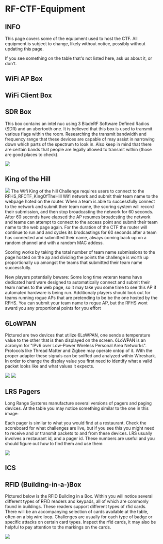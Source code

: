 # RF-CTF-Equipment

## INFO

This page covers some of the equipment used to host the CTF.  All equipment is subject to change, likely without notice, possibly without updating this page.

If you see something on the table that's not listed here, ask us about it, or don't.

## WiFi AP Box

## WiFi Client Box

## SDR Box
This box contains an intel nuc using 3 BladeRF Software Defined Radios (SDR) and an ubertooth one. It is believed that this box is used to transmit various flags within the room. Researching the transmit bandwidth and frequency range that these devices are capable of may assist in narrowing down which parts of the spectrum to look in. Also keep in mind that there are certain bands that people are legally allowed to transmit within (those are good places to check). 

![](https://raw.githubusercontent.com/rfhs/rfhs-wiki/master/files/images/rfctfequipment/sdrbox.JPG)

## King of the Hill
![](https://github.com/rfhs/rfhs-wiki/blob/master/files/images/PXL_20230430_173702141.jpg)
The Wifi King of the hill Challenge requires users to connect to the RFHS_RFCTF_KingOfTheHill Wifi network and submit their team name to the webpage hoted on the router. 
When a team is able to successfully connect to the network and submit their team name, the scoring system will record their submission, and then stop broadcasting the network for 60 seconds.
After 60 seconds have elapsed the AP resumes broadcsting the network and teams can attempt to connect to the access point and submit their team name to the web page again.
For the duration of the CTF the router will continue to run and and cycles its brodcastings for 60 seconds after a team has connected and submitted their name, always coming back up on a random channel and with a random MAC addess.

Scoring works by taking the total number of team name submissions to the page hosted on the ap and dividing the points the challenge is worth up proportionally up amongst the teams that submitted their team name successfully.


New players potentially beware: Some long time veteran teams have dedicated hard ware designed to automatically connect and submit their team names to the web page, so it may take you some time to see this AP if automated hardware is being run. Additionaly players should look out for teams running rogue APs that are pretending to be be the one hosted by the RFHS. You can submit your team name to rogue AP, but the RFHS wont award you any proportional points for you effort 



## 6LoWPAN
Pictured are two devices that utilize 6LoWPAN, one sends a temperature value to the other that is then displayed on the screen. 6LoWPAN is an acronym for "IPv6 over Low-Power Wireless Personal Area Networks". Protocols like Thread Matter and Zigbee may operate ontop of it. With the proper adapter these signals can be sniffed and analyzed within Wireshark. In order to change the display value you first need to identify what a valid packet looks like and what values it expects. 

![](https://raw.githubusercontent.com/rfhs/rfhs-wiki/master/files/images/rfctfequipment/6lowpan1.JPG)
![](https://raw.githubusercontent.com/rfhs/rfhs-wiki/master/files/images/rfctfequipment/6lowpan2.JPG)
 

## LRS Pagers
Long Range Systems manufacture several versions of pagers and paging devices. At the table you may notice something similar to the one in this image:

Each pager is similar to what you would find at a restaurant. Check the scoreboard for what challenges are live, but if you see this you might need to receive and or transmit packets to and from these devices. LRS usually involves a restaurant id, and a pager id. These numbers are useful and you should figure out how to find them and use them

![](https://raw.githubusercontent.com/rfhs/rfhs-wiki/master/files/images/rfctfequipment/lrspager.JPG)


## ICS

## RFID (Building-in-a-)Box
Pictured below is the RFID Building in a Box. Within you will notice several different types of RFID readers and keypads, all of which are commonly found in buildings. These readers support different types of rfid cards. There will be an accompanying selection of cards available at the table, often on a big wire loop. Challenges are usually for each type of badge or specific attacks on certain card types. Inspect the rfid cards, it may also be helpful to pay attention to the markings on the cards. 

![](https://raw.githubusercontent.com/rfhs/rfhs-wiki/master/files/images/rfctfequipment/rfidbib.JPG)
